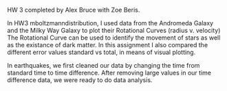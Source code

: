 HW 3 completed by Alex Bruce with Zoe Beris.

In HW3 mboltzmanndistribution, I used data from the Andromeda Galaxy and the Milky Way Galaxy to plot their Rotational Curves (radius v. velocity)
The Rotational Curve can be used to identify the movement of stars as well as the existance of dark matter.
In this assignment I also compared the different error values standard vs total, in means of visual plotting.

In earthquakes, we first cleaned our data by changing the time from standard time to time difference.
After removing large values in our time difference data, we were ready to do data analysis.
